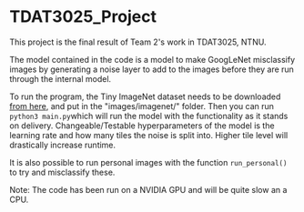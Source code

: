 # TDAT3025_Project
This project is the final result of Team 2's work in TDAT3025, NTNU. 

The model contained in the code is a model to make GoogLeNet misclassify images by generating a noise layer to add to the images before they are run through the internal model.

To run the program, the Tiny ImageNet dataset needs to be downloaded [from here](http://www.image-net.org/image/tiny/tiny-imagenet-200.zip), and put in the "images/imagenet/" folder.
Then you can run `python3 main.py`which will run the model with the functionality as it stands on delivery. Changeable/Testable hyperparameters of the model is the learning rate
and how many tiles the noise is split into. Higher tile level will drastically increase runtime.

It is also possible to run personal images with the function `run_personal()` to try and misclassify these.

Note: The code has been run on a NVIDIA GPU and will be quite slow an a CPU.
